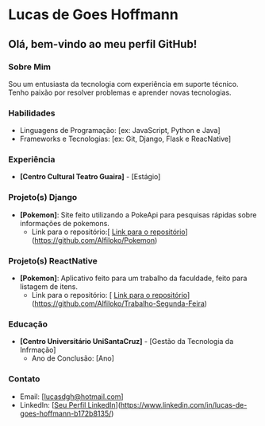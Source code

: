 # Lucas de Goes Hoffmann

## Olá, bem-vindo ao meu perfil GitHub!

### Sobre Mim
Sou um entusiasta da tecnologia com experiência em suporte técnico. Tenho paixão por resolver problemas e aprender novas tecnologias.

### Habilidades
- Linguagens de Programação: [ex: JavaScript, Python e Java]
- Frameworks e Tecnologias: [ex: Git, Django, Flask e ReacNative]

### Experiência
- **[Centro Cultural Teatro Guaira]** - [Estágio]

### Projeto(s) Django
- **[Pokemon]**: Site feito utilizando a PokeApi para pesquisas rápidas sobre informações de pokemons.
  - Link para o repositório:[ [Link para o repositório](https://github.com/seu_usuario/nome_do_projeto_1)](https://github.com/Alfiloko/Pokemon)
### Projeto(s) ReactNative
- **[Pokemon]**: Aplicativo feito para um trabalho da faculdade, feito para listagem de itens.
  - Link para o repositório: [ [Link para o repositório](https://github.com/seu_usuario/nome_do_projeto_1)](https://github.com/Alfiloko/Trabalho-Segunda-Feira)

### Educação
- **[Centro Universitário UniSantaCruz]** - [Gestão da Tecnologia da Infrmação]
  - Ano de Conclusão: [Ano]

### Contato
- Email: [lucasdgh@hotmail.com]
- LinkedIn: [[Seu Perfil LinkedIn](https://www.linkedin.com/in/seu_perfil/)](https://www.linkedin.com/in/lucas-de-goes-hoffmann-b172b8135/)
